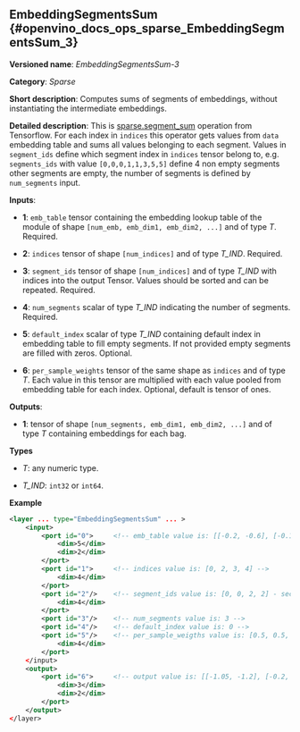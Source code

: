 ## EmbeddingSegmentsSum <a name="EmbeddingSegmentsSum"></a> {#openvino_docs_ops_sparse_EmbeddingSegmentsSum_3}

**Versioned name**: *EmbeddingSegmentsSum-3*

**Category**: *Sparse*

**Short description**: Computes sums of segments of embeddings, without instantiating the intermediate embeddings.

**Detailed description**: This is [sparse.segment_sum](https://www.tensorflow.org/api_docs/python/tf/sparse/segment_sum) operation from Tensorflow. For each index in `indices` this operator gets values from `data` embedding table and sums all values belonging to each segment. Values in `segment_ids` define which segment index in `indices` tensor belong to, e.g. `segments_ids` with value `[0,0,0,1,1,3,5,5]` define 4 non empty segments other segments are empty, the number of segments is defined by `num_segments` input.

**Inputs**:

*   **1**: `emb_table` tensor containing the embedding lookup table of the module of shape `[num_emb, emb_dim1, emb_dim2, ...]` and of type *T*. Required.

*   **2**: `indices` tensor of shape `[num_indices]` and of type *T_IND*. Required.

*   **3**: `segment_ids` tensor of shape `[num_indices]` and of type *T_IND* with indices into the output Tensor. Values should be sorted and can be repeated. Required.

*   **4**: `num_segments` scalar of type *T_IND* indicating the number of segments. Required.

*   **5**: `default_index` scalar of type *T_IND* containing default index in embedding table to fill empty segments. If not provided empty segments are filled with zeros. Optional.

*   **6**: `per_sample_weights` tensor of the same shape as `indices` and of type *T*. Each value in this tensor are multiplied with each value pooled from embedding table for each index. Optional, default is tensor of ones.

**Outputs**:

*   **1**: tensor of shape `[num_segments, emb_dim1, emb_dim2, ...]` and of type *T* containing embeddings for each bag.

**Types**

* *T*: any numeric type.

* *T_IND*: `int32` or `int64`.

**Example**

```xml
<layer ... type="EmbeddingSegmentsSum" ... >
    <input>
        <port id="0">     <!-- emb_table value is: [[-0.2, -0.6], [-0.1, -0.4], [-1.9, -1.8], [-1.,  1.5], [ 0.8, -0.7]] -->
            <dim>5</dim>
            <dim>2</dim>
        </port>
        <port id="1">     <!-- indices value is: [0, 2, 3, 4] -->
            <dim>4</dim>
        </port>
        <port id="2"/>    <!-- segment_ids value is: [0, 0, 2, 2] - second segment is empty -->
            <dim>4</dim>
        </port>
        <port id="3"/>    <!-- num_segments value is: 3 -->
        <port id="4"/>    <!-- default_index value is: 0 -->
        <port id="5"/>    <!-- per_sample_weigths value is: [0.5, 0.5, 0.5, 0.5] -->
            <dim>4</dim>
        </port>
    </input>
    <output>
        <port id="6">     <!-- output value is: [[-1.05, -1.2], [-0.2, -0.6], [-0.1, 0.4]] -->
            <dim>3</dim>
            <dim>2</dim>
        </port>
    </output>
</layer>
```